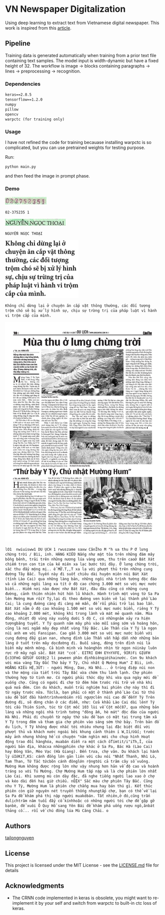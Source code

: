 # VN Newspaper Digitalization


Using deep learning to extract text from Vietnamese digital newspaper. This work is inspired from this [article](https://arxiv.org/pdf/1506.04395.pdf). 

## Pipeline
Training data is generated automatically when training from a prior text file containing text samples.
The model input is width-dynamic but have a fixed height of 32. The workflow is image -> blocks containing paragraphs -> lines -> preprocessing -> recognition.


### Dependencies


```
keras==2.0.5
tensorflow==1.2.0
numpy
pillow
opencv
warpctc (for training only)
```

### Usage

I have not refined the code for training becauase installing warpctc is so complicated, but you can use pretrained weights for testing purpose.

Run:

```
python main.py
```

and then feed the image in prompt phase.


### Demo
![alt text](./images/0.jpg) 

```
02-375235 1 
```
![alt text](./images/46.jpg) 

```
NGUYỄN NGỌC THOẠI 
```
![alt text](./images/43.png) 

```
Không chỉ dừng lại ở chuyện ăn cắp vặt thông thường, các đối tượng trộm chó sẽ bị xử lý hình sự, chịu sự trừng trị của pháp luật vì hành vi trộm cắp của mình. 
```
![alt text](./images/9.jpg) 

```
lO1  nwiuisww1 DU ỤCH 1 rwuszame saxw CânĨho M "h ua thu P Ơ lưng chừng trời / Bìi, inh. HÀNG KIỀU Nắng như mật tỏa trên những đám mây bồng bênh, trải trên những nương lúa vàng ươm, thu trên caoở Bát Xát chiếm trọn con tim của kẻ miên xa lạc bước tới đây. Ở lưng chừng trời, sắc thu đẩy mộng mị.. ể MỮ.T,,T xa lạ với phượt thủ trên những cung đường Tây Bắc. Tuyến này đi suốt chiêu dài huyện miên núi Bát Xát (tỉnh Lào Cai) qua những làng bản, những ngôi nhà trình tường độc đáo và cả những ngôi làng xa tít ở độ cao chừng 3.000 mét so với mực nước biển... Hiếm nơi nào được như Bát Xát, đâu đâu cũng có những cung đường, cảnh thiên nhiên hút hồn lũ khách. Hành trình một vòng từ Sa Pa lên Mường Hum rôiY Tý,lại đi theo đường ven biên vẽ lại thành phố Lào Cai; là cung đường càng đi càng mê mẩn, để rổi phải trở lại bao lần. Bát Xát nằm ở độ cao khoảng 1.500 mét so với mực nước biển, riêng Y Tý cao khoảng 2.000 mét, không khí trong lành và mát mẻ quanh năm. Mùa đông, nhiệt độ vùng này xuống dưới 5 độ C, có nhữngnăm xảy ra hiện tượngbăng tuyết. Y Tý quanh năm mây phù vào mỗi sáng sớm và hoàng hôn, cũng là nơi ngắm mây đẹp nhất vùng Tầy Bảc. Lảo Thẩn của Y Tý là ngọn núi anh em với Fansipan. Cao gẩn 3.000 mét so với mực nước biển với cung đường đẩy gian nan, nhưng đỉnh Lảo Thẩn vẫn hấp dẫn nhờ những bản làng ở tuốt trên mây dọcđường đi. Buổi sáng, đứng trên đỉnh núi là biển mây mênh mông. Cả bình minh và hoànghôn nhìn từ ngọn núinày luôn rực rỡ mây ngũ sắc. Bát Xát "ccề . EITRI EHH EYnYXFE, 9IR)Fi GỊUFH Ệc33FmG GỨSÚF GGtBj2 li peween phân địnhbiêngiớihainước. Con 9u khách với mùa vàng Tây Đắc Thứ bảy Y Tý, Chủ nhât Q Mường Hum" Z Bìi, inh. HOẰNG KIỀu HỆ,3ÚT: - người Mông, Dao, Hà Nhì... ở trùng điệp núi non và thơ mộng của tiết trời Tây Bắc vừa chớm thu lành lạnh. Chợ phiên thường hợp từ tinh mơ. Có người phải thức dậy khi vừa qua ngày mới để xuống chợ. Cũng có người đi chợ từ đêm hôm trước rôi trở vê nhà khi quá nửa đêm. Còn du khách, muốn trải nghiệm hai phiên chợ này thì đi từ ngày trước nữa. Tứclà, bạn phải có mặt ở thành phố Lào Cai từ thú sáu để bắt đầu hànhtrìnhvenbiên rồi ngượclên núi cao để đếnY Tý Trên đường đi, sẽ dừng chân ở các điểm, như: Cửa khẩu Lào Cai dài lênY Tý tới cầu Thiên Sinh, túc từ Cột mốc 103 lùi về Cột mốc87, qua những bản làng và những ngôi nhà trình tường "đông ấm, hè mát" độc đáo của người Hà Nhì. Phải di chuyển từ ngày thứ sáu để bạn có mặt tại trung tâm xã Y Tý trong đêm và tham gia chợ phiên vào sáng sớm thứ bảy. Trên bản đồ du lịch, Y Tý không được nhắc tới nhiêu nhưng lại đặc biệt đối với phượt thủ và khách nước ngoài bởi khung cảnh thiên í W,Ií/ứắí; trước máy ảnh nhưng không hể có chuyện "năm nghìn mới cho chụp hình Hoạt động trao đổi hànghóa, muabán diễn ra một cách ốTímtit/i"iTh,Ỉ, của người bản địa, khácxa nhữngphiên chợ khác ở Sa Pa, Bác Hà (Lào Cai) hay Đông Văn, Mèo Vạc (Hà Giang). Đến trưa, chợ vãn. Du khách lại hành lý úIớKíT,KS: cánh đồng lớn gản liên với câu nói "Nhất Thanh, Nhì Lò, Tam Than, Tứ Tắc tứcbõn cánh đônglớn rộngtới cả trăm cây số vuông. Mường Hum không được rộng lớn như vậy nhung hơn hản về độ cao và hoành tráng so với Tú Mường. Chợ Mường Hum tấp nập và là chợ phiên lớn nhất Lào Cai. Khi sương mù còn dày đặc, đã nghe tiếng người lao xao ở chợ và kéo dài đến hai giờ chiểu. nẺỆX" Sắc màu chợ phiên Tây Bắc. Cũng nhu Y Tý, Mường Hum là phiên chợ chẳng mua hay bán thú gì. Kết thúc phiên còn giữ nguyên nét truyển thống nhungtấp chợ, bạn có thể về lại Sa Pa để khám phá thị nập người muakẻbán. Tất nhiên,ở đó,cũng trấn dulịchtrăm năm tuổi đẩy cổ kínhhoặc có những người tới chợ để gặp gỡ bạnbè, để xuôi Ô Quy Hồ sang Yên Bái để khám phá uống rượu ngô,ănbát thảng cố... rổi về chú đồng lúa Mù Căng Chải. o 
```


## Authors

[tailongnguyen](https://github.com/tailongnguyen)

## License

This project is licensed under the MIT License - see the [LICENSE.md](LICENSE.md) file for details

## Acknowledgments

* The CRNN code implemented in keras is obsolete, you might want to re-implement it by your self and switch from warpctc to built-in ctc loss of keras.

